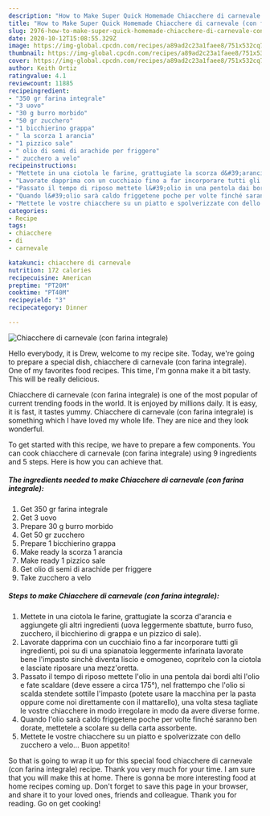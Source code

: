 ```yaml
---
description: "How to Make Super Quick Homemade Chiacchere di carnevale (con farina integrale)"
title: "How to Make Super Quick Homemade Chiacchere di carnevale (con farina integrale)"
slug: 2976-how-to-make-super-quick-homemade-chiacchere-di-carnevale-con-farina-integrale
date: 2020-10-12T15:08:55.329Z
image: https://img-global.cpcdn.com/recipes/a89ad2c23a1faee8/751x532cq70/chiacchere-di-carnevale-con-farina-integrale-recipe-main-photo.jpg
thumbnail: https://img-global.cpcdn.com/recipes/a89ad2c23a1faee8/751x532cq70/chiacchere-di-carnevale-con-farina-integrale-recipe-main-photo.jpg
cover: https://img-global.cpcdn.com/recipes/a89ad2c23a1faee8/751x532cq70/chiacchere-di-carnevale-con-farina-integrale-recipe-main-photo.jpg
author: Keith Ortiz
ratingvalue: 4.1
reviewcount: 11885
recipeingredient:
- "350 gr farina integrale"
- "3 uovo"
- "30 g burro morbido"
- "50 gr zucchero"
- "1 bicchierino grappa"
- " la scorza 1 arancia"
- "1 pizzico sale"
- " olio di semi di arachide per friggere"
- " zucchero a velo"
recipeinstructions:
- "Mettete in una ciotola le farine, grattugiate la scorza d&#39;arancia e aggiungete gli altri ingredienti (uova leggermente sbattute, burro fuso, zucchero, il bicchierino di grappa e un pizzico di sale)."
- "Lavorate dapprima con un cucchiaio fino a far incorporare tutti gli ingredienti, poi su di una spianatoia leggermente infarinata lavorate bene l&#39;impasto sinchè diventa liscio e omogeneo, copritelo con la ciotola e lasciate riposare una mezz&#39;oretta."
- "Passato il tempo di riposo mettete l&#39;olio in una pentola dai bordi alti l&#39;olio e fate scaldare (deve essere a circa 175°), nel frattempo che l&#39;olio si scalda stendete sottile l&#39;impasto (potete usare la macchina per la pasta oppure come noi direttamente con il mattarello), una volta stesa tagliate le vostre chiacchere in modo irregolare in modo da avere diverse forme."
- "Quando l&#39;olio sarà caldo friggetene poche per volte finché saranno ben dorate, mettetele a scolare su della carta assorbente."
- "Mettete le vostre chiacchere su un piatto e spolverizzate con dello zucchero a velo... Buon appetito!"
categories:
- Recipe
tags:
- chiacchere
- di
- carnevale

katakunci: chiacchere di carnevale 
nutrition: 172 calories
recipecuisine: American
preptime: "PT20M"
cooktime: "PT40M"
recipeyield: "3"
recipecategory: Dinner

---
```



![Chiacchere di carnevale (con farina integrale)](https://img-global.cpcdn.com/recipes/a89ad2c23a1faee8/751x532cq70/chiacchere-di-carnevale-con-farina-integrale-recipe-main-photo.jpg)

Hello everybody, it is Drew, welcome to my recipe site. Today, we're going to prepare a special dish, chiacchere di carnevale (con farina integrale). One of my favorites food recipes. This time, I'm gonna make it a bit tasty. This will be really delicious.

Chiacchere di carnevale (con farina integrale) is one of the most popular of current trending foods in the world. It is enjoyed by millions daily. It is easy, it is fast, it tastes yummy. Chiacchere di carnevale (con farina integrale) is something which I have loved my whole life. They are nice and they look wonderful.




To get started with this recipe, we have to prepare a few components. You can cook chiacchere di carnevale (con farina integrale) using 9 ingredients and 5 steps. Here is how you can achieve that.

<!--inarticleads1-->

##### The ingredients needed to make Chiacchere di carnevale (con farina integrale):

1. Get 350 gr farina integrale
1. Get 3 uovo
1. Prepare 30 g burro morbido
1. Get 50 gr zucchero
1. Prepare 1 bicchierino grappa
1. Make ready  la scorza 1 arancia
1. Make ready 1 pizzico sale
1. Get  olio di semi di arachide per friggere
1. Take  zucchero a velo




<!--inarticleads2-->

##### Steps to make Chiacchere di carnevale (con farina integrale):

1. Mettete in una ciotola le farine, grattugiate la scorza d&#39;arancia e aggiungete gli altri ingredienti (uova leggermente sbattute, burro fuso, zucchero, il bicchierino di grappa e un pizzico di sale).
1. Lavorate dapprima con un cucchiaio fino a far incorporare tutti gli ingredienti, poi su di una spianatoia leggermente infarinata lavorate bene l&#39;impasto sinchè diventa liscio e omogeneo, copritelo con la ciotola e lasciate riposare una mezz&#39;oretta.
1. Passato il tempo di riposo mettete l&#39;olio in una pentola dai bordi alti l&#39;olio e fate scaldare (deve essere a circa 175°), nel frattempo che l&#39;olio si scalda stendete sottile l&#39;impasto (potete usare la macchina per la pasta oppure come noi direttamente con il mattarello), una volta stesa tagliate le vostre chiacchere in modo irregolare in modo da avere diverse forme.
1. Quando l&#39;olio sarà caldo friggetene poche per volte finché saranno ben dorate, mettetele a scolare su della carta assorbente.
1. Mettete le vostre chiacchere su un piatto e spolverizzate con dello zucchero a velo... Buon appetito!




So that is going to wrap it up for this special food chiacchere di carnevale (con farina integrale) recipe. Thank you very much for your time. I am sure that you will make this at home. There is gonna be more interesting food at home recipes coming up. Don't forget to save this page in your browser, and share it to your loved ones, friends and colleague. Thank you for reading. Go on get cooking!
